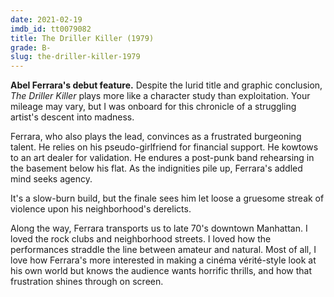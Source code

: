 ```yaml
---
date: 2021-02-19
imdb_id: tt0079082
title: The Driller Killer (1979)
grade: B-
slug: the-driller-killer-1979
---
```


**Abel Ferrara's debut feature.** Despite the lurid title and graphic conclusion, _The Driller Killer_ plays more like a character study than exploitation. Your mileage may vary, but I was onboard for this chronicle of a struggling artist's descent into madness.

<!-- end -->

Ferrara, who also plays the lead, convinces as a frustrated burgeoning talent. He relies on his pseudo-girlfriend for financial support. He kowtows to an art dealer for validation. He endures a post-punk band rehearsing in the basement below his flat. As the indignities pile up, Ferrara's addled mind seeks agency.

It's a slow-burn build, but the finale sees him let loose a gruesome streak of violence upon his neighborhood's derelicts.

Along the way, Ferrara transports us to late 70's downtown Manhattan. I loved the rock clubs and neighborhood streets. I loved how the performances straddle the line between amateur and natural. Most of all, I love how Ferrara's more interested in making a cinéma vérité-style look at his own world but knows the audience wants horrific thrills, and how that frustration shines through on screen.